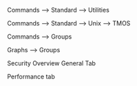 Commands --> Standard --> Utilities

Commands --> Standard --> Unix --> TMOS



Commands --> Groups

Graphs --> Groups

Security Overview
General Tab

Performance tab